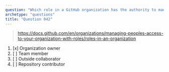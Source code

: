 ```yaml
---
question: "Which role in a GitHub organization has the authority to manage access to the organization's resources?"
archetype: "questions"
title: "Question 042"
---
```


> https://docs.github.com/en/organizations/managing-peoples-access-to-your-organization-with-roles/roles-in-an-organization
1. [x] Organization owner
1. [ ] Team member
1. [ ] Outside collaborator
1. [ ] Repository contributor
